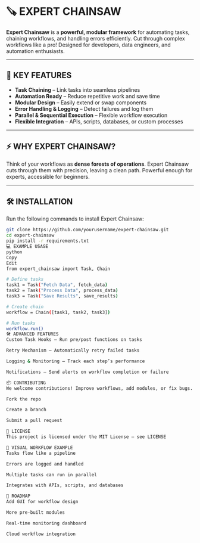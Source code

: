 # 🪚 EXPERT CHAINSAW

**Expert Chainsaw** is a **powerful, modular framework** for automating tasks, chaining workflows, and handling errors efficiently. Cut through complex workflows like a pro! Designed for developers, data engineers, and automation enthusiasts.

---

## 🌟 KEY FEATURES

- **Task Chaining** – Link tasks into seamless pipelines  
- **Automation Ready** – Reduce repetitive work and save time  
- **Modular Design** – Easily extend or swap components  
- **Error Handling & Logging** – Detect failures and log them  
- **Parallel & Sequential Execution** – Flexible workflow execution  
- **Flexible Integration** – APIs, scripts, databases, or custom processes  

---

## ⚡ WHY EXPERT CHAINSAW?

Think of your workflows as **dense forests of operations**. Expert Chainsaw cuts through them with precision, leaving a clean path. Powerful enough for experts, accessible for beginners.  

---

## 🛠 INSTALLATION

Run the following commands to install Expert Chainsaw:

```bash
git clone https://github.com/yourusername/expert-chainsaw.git
cd expert-chainsaw
pip install -r requirements.txt
💻 EXAMPLE USAGE
python
Copy
Edit
from expert_chainsaw import Task, Chain

# Define tasks
task1 = Task("Fetch Data", fetch_data)
task2 = Task("Process Data", process_data)
task3 = Task("Save Results", save_results)

# Create chain
workflow = Chain([task1, task2, task3])

# Run tasks
workflow.run()
🛠 ADVANCED FEATURES
Custom Task Hooks – Run pre/post functions on tasks

Retry Mechanism – Automatically retry failed tasks

Logging & Monitoring – Track each step’s performance

Notifications – Send alerts on workflow completion or failure

📦 CONTRIBUTING
We welcome contributions! Improve workflows, add modules, or fix bugs.

Fork the repo

Create a branch

Submit a pull request

📄 LICENSE
This project is licensed under the MIT License – see LICENSE

🎨 VISUAL WORKFLOW EXAMPLE
Tasks flow like a pipeline

Errors are logged and handled

Multiple tasks can run in parallel

Integrates with APIs, scripts, and databases

🚀 ROADMAP
Add GUI for workflow design

More pre-built modules

Real-time monitoring dashboard

Cloud workflow integration
